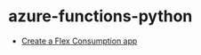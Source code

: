 # azure-functions-python

- [Create a Flex Consumption app](https://learn.microsoft.com/azure/azure-functions/flex-consumption-how-to?tabs=azure-cli%2Cvs-code-publish&pivots=programming-language-python#create-a-flex-consumption-app)
